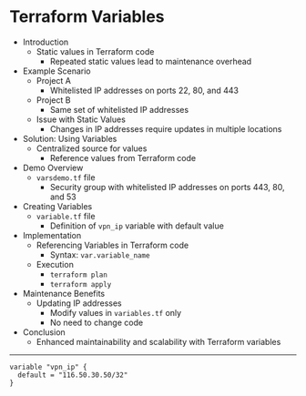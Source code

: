 # Terraform Variables

* Introduction
    * Static values in Terraform code
        * Repeated static values lead to maintenance overhead
* Example Scenario
    * Project A
        * Whitelisted IP addresses on ports 22, 80, and 443
    * Project B
        * Same set of whitelisted IP addresses
    * Issue with Static Values
        * Changes in IP addresses require updates in multiple locations
* Solution: Using Variables
    * Centralized source for values
        * Reference values from Terraform code
* Demo Overview
    * `varsdemo.tf` file
        * Security group with whitelisted IP addresses on ports 443, 80, and 53
* Creating Variables
    * `variable.tf` file
        * Definition of `vpn_ip` variable with default value
* Implementation
    * Referencing Variables in Terraform code
        * Syntax: `var.variable_name`
    * Execution
        * `terraform plan`
        * `terraform apply`
* Maintenance Benefits
    * Updating IP addresses
        * Modify values in `variables.tf` only
        * No need to change code
* Conclusion
    * Enhanced maintainability and scalability with Terraform variables

---
```
variable "vpn_ip" {
  default = "116.50.30.50/32"
}
```